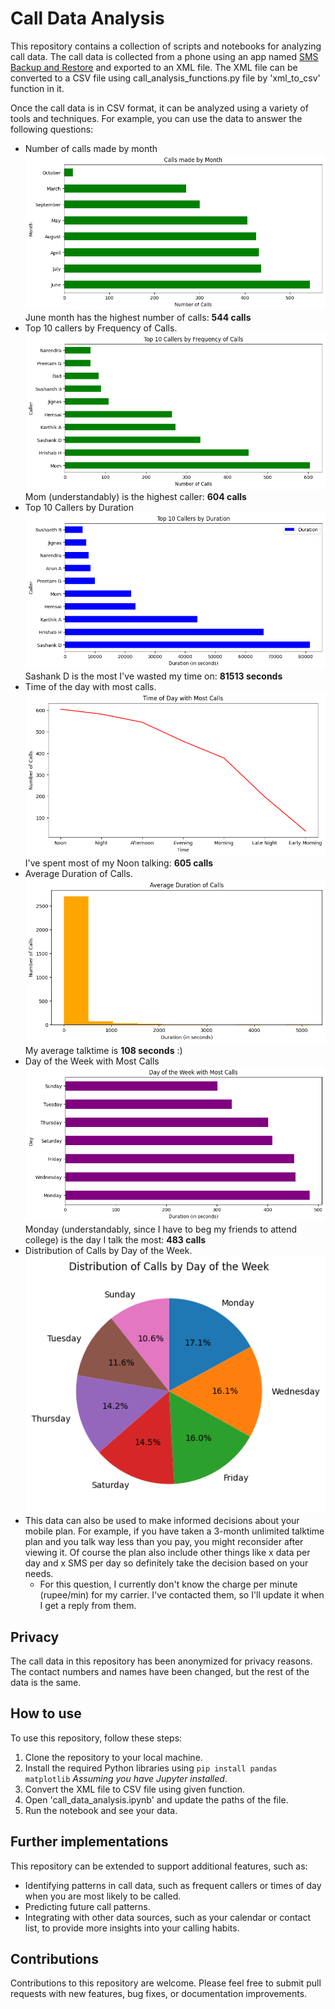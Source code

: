 # Call Data Analysis
This repository contains a collection of scripts and notebooks for analyzing call data. The call data is collected from a phone using an app named [SMS Backup and Restore](https://play.google.com/store/apps/details?id=com.riteshsahu.SMSBackupRestore) and exported to an XML file. The XML file can be converted to a CSV file using call_analysis_functions.py file by 'xml_to_csv' function in it.

Once the call data is in CSV format, it can be analyzed using a variety of tools and techniques. For example, you can use the data to answer the following questions:

* Number of calls made by month
![Image of Calls made by month](./images/calls_made_by_month.png)<br>
June month has the highest number of calls: **544 calls**
* Top 10 callers by Frequency of Calls.
![Image of Top 10 Callers by Frequency of Calls](./images/top_10_callers_by_freq.png)<br>
Mom (understandably) is the highest caller: **604 calls**
* Top 10 Callers by Duration
![Image of Top 10 Callers by Duration](./images/top_10_callers_by_duration.png)<br>
Sashank D is the most I've wasted my time on: **81513 seconds**
* Time of the day with most calls.
![Image of Time of Day with Most Calls](./images/time_of_day_with_most_calls.png)<br>
I've spent most of my Noon talking: **605 calls**
* Average Duration of Calls.
![Average Duration of Calls](./images/avg_dur_of_calls.png)<br>
My average talktime is **108 seconds** :)
* Day of the Week with Most Calls
![Image of Day of the Week with Most Calls](./images/day_of_the_week_with_most_callspng.png)<br>
Monday (understandably, since I have to beg my friends to attend college) is the day I talk the most: **483 calls**
* Distribution of Calls by Day of the Week.<br>
![Image of Distribution of Calls by Day of the Week](./images/distribution_of_calls_by_day_of_the_week.png)<br>
* This data can also be used to make informed decisions about your mobile plan. For example, if you have taken a 3-month unlimited talktime plan and you talk way less than you pay, you might reconsider after viewing it. Of course the plan also include other things like x data per day and x SMS per day so definitely take the decision based on your needs.
  * For this question, I currently don't know the charge per minute (rupee/min) for my carrier. I've contacted them, so I'll update it when I get a reply from them.

## Privacy

The call data in this repository has been anonymized for privacy reasons. The contact numbers and names have been changed, but the rest of the data is the same.

## How to use

To use this repository, follow these steps:

1. Clone the repository to your local machine.
2. Install the required Python libraries using `pip install pandas matplotlib` _Assuming you have Jupyter installed_.
3. Convert the XML file to CSV file using given function.
4. Open 'call_data_analysis.ipynb' and update the paths of the file.
5. Run the notebook and see your data.

## Further implementations

This repository can be extended to support additional features, such as:

* Identifying patterns in call data, such as frequent callers or times of day when you are most likely to be called.
* Predicting future call patterns.
* Integrating with other data sources, such as your calendar or contact list, to provide more insights into your calling habits.

## Contributions

Contributions to this repository are welcome. Please feel free to submit pull requests with new features, bug fixes, or documentation improvements.
